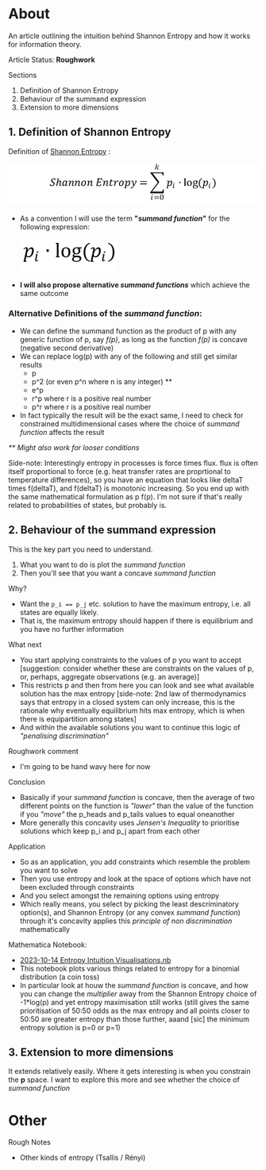# About
An article outlining the intuition behind Shannon Entropy and how it works for information theory.

Article Status: **Roughwork**

Sections
1. Definition of Shannon Entropy
2. Behaviour of the summand expression
3. Extension to more dimensions

## 1. Definition of Shannon Entropy
Definition of [Shannon Entropy](https://en.wikipedia.org/wiki/Entropy_(information_theory))
:
  
  ![Shannon Entropy Definition](./images/2023-10-16%20Shannon%20Entropy.png)

* As a convention I will use the term **"*summand function*"** for the following expression:

    ![Shannon Entropy Summand](./images/2023-10-16%20Shannon%20Entropy%20Summand.png)
    
* **I will also propose alternative *summand functions*** which achieve the same outcome

### Alternative Definitions of the *summand function*:
* We can define the summand function as the product of p with any generic function of p, say *f(p)*, as long as the function *f(p)* is concave (negative second derivative)
* We can replace log(p) with any of the following and still get similar results
    * p
    * p^2 (or even p^n where n is any integer) **
    * e^p
    * r^p where r is a positive real number
    * p^r where r is a positive real number
* In fact typically the result will be the exact same, I need to check for constrained multidimensional cases where the choice of *summand function* affects the result

*\*\* Might also work for looser conditions*

Side-note: Interestingly entropy in processes is force times flux. flux is often itself proportional to force (e.g. heat transfer rates are proprtional to temperature differences), so you have an equation that looks like deltaT times f(deltaT), and f(deltaT) is monotonic increasing. So you end up with the same mathematical formulation as p f(p). I'm not sure if that's really related to probabilities of states, but probably is.

## 2. Behaviour of the summand expression
This is the key part you need to understand.

1. What you want to do is plot the *summand function*
2. Then you'll see that you want a concave *summand function*

Why?
* Want the `p_i == p_j` etc. solution to have the maximum entropy, i.e. all states are equally likely.
* That is, the maximum entropy should happen if there is equilibrium and you have no further information

What next
* You start applying constraints to the values of p you want to accept [suggestion: consider whether these are constraints on the values of p, or, perhaps, aggregate observations (e.g. an average)]
* This restricts p and then from here you can look and see what available solution has the max entropy [side-note: 2nd law of thermodynamics says that entropy in a closed system can only increase, this is the rationale why eventually equilibrium hits max entropy, which is when there is equipartition among states]
* And within the available solutions you want to continue this logic of *"penalising discrimination"*

Roughwork comment
* I'm going to be hand wavy here for now

Conclusion
* Basically if your *summand function* is concave, then the average of two different points on the function is *"lower"* than the value of the function if you *"move"* the p_heads and p_tails values to equal oneanother
* More generally this concavity uses *Jensen's Inequality* to prioritise solutions which keep p_i and p_j apart from each other

Application
* So as an application, you add constraints which resemble the problem you want to solve
* Then you use entropy and look at the space of options which have not been excluded through constraints
* And you select amongst the remaining options using entropy
* Which really means, you select by picking the least descriminatory option(s), and Shannon Entropy (or any convex *summand function*) through it's concavity applies this *principle of non discrimination* mathematically

Mathematica Notebook:
* [2023-10-14 Entropy Intuition Visualisations.nb](https://www.wolframcloud.com/obj/5385d68a-17bc-4b69-b624-5ab9a15c106f)
* This notebook plots various things related to entropy for a binomial distribution (a coin toss)
* In particular look at houw the *summand function* is concave, and how you can change the *multiplier* away from the Shannon Entropy choice of -1*log(p) and yet entropy maximisation still works (still gives the same prioritisation of 50:50 odds as the max entropy and all points closer to 50:50 are greater entropy than those further, aaand [sic] the minimum entropy solution is p=0 or p=1)

## 3. Extension to more dimensions
It extends relatively easily. Where it gets interesting is when you constrain the **p** space. I want to explore this more and see whether the choice of *summand function*

# Other
Rough Notes
* Other kinds of entropy (Tsallis / Rényi)
